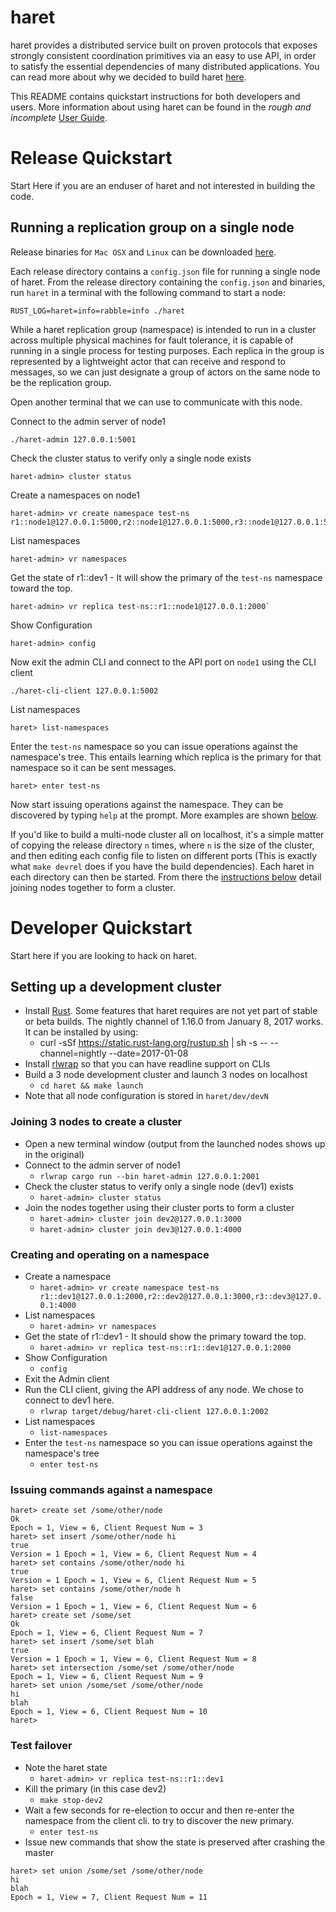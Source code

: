 # haret

haret provides a distributed service built on proven protocols that exposes strongly consistent coordination primitives via an easy to use API, in order to satisfy the essential dependencies of many distributed applications. You can read more about why we decided to build haret [here](https://github.com/vmware/haret/blob/master/docs/why.md).

This README contains quickstart instructions for both developers and users. More information
about using haret can be found in the *rough and incomplete* [User
Guide](https://github.com/vmware/haret/blob/master/docs/haret-user-guide.md).

# Release Quickstart
Start Here if you are an enduser of haret and not interested in building the code.

## Running a replication group on a single node
Release binaries for `Mac OSX` and `Linux` can be downloaded
[here](https://github.com/vmware/haret/releases).

Each release directory contains a `config.json` file for running a single node of haret. From the release directory
containing the `config.json` and binaries, run `haret` in a terminal with the following command to
start a node:

```
RUST_LOG=haret=info=rabble=info ./haret
```

While a haret replication group (namespace) is intended to run in a cluster across multiple physical
machines for fault tolerance, it is capable of running in a single process for testing purposes.
Each replica in the group is represented by a lightweight actor that can receive and respond to
messages, so we can just designate a group of actors on the same node to be the replication group.

Open another terminal that we can use to communicate with this node.

Connect to the admin server of node1

```
./haret-admin 127.0.0.1:5001
```

Check the cluster status to verify only a single node exists

```
haret-admin> cluster status
```

Create a namespaces on node1

```
haret-admin> vr create namespace test-ns r1::node1@127.0.0.1:5000,r2::node1@127.0.0.1:5000,r3::node1@127.0.0.1:5000

```

List namespaces

```
haret-admin> vr namespaces
```

Get the state of r1::dev1 - It will show the primary of the `test-ns` namespace toward the top.

```
haret-admin> vr replica test-ns::r1::node1@127.0.0.1:2000`
```

Show Configuration

```
haret-admin> config
```

Now exit the admin CLI and connect to the API port on `node1` using the CLI client

```
./haret-cli-client 127.0.0.1:5002
```

List namespaces

```
haret> list-namespaces
```

Enter the `test-ns` namespace so you can issue operations against the namespace's tree. This entails
learning which replica is the primary for that namespace so it can be sent messages.
```
haret> enter test-ns
```

Now start issuing operations against the namespace. They can be discovered by typing `help` at
the prompt. More examples are shown [below](#issuing-commands-against-a-namespace).

If you'd like to build a multi-node cluster all on localhost, it's a simple matter of copying the
release directory `n` times, where `n` is the size of the cluster, and then editing each config file
to listen on different ports (This is exactly what `make devrel` does if you have the build
dependencies). Each haret in each directory can then be started. From there the [instructions
below](#joining-3-nodes-to-create-a-cluster) detail joining nodes together to form a cluster.

# Developer Quickstart
Start here if you are looking to hack on haret.

## Setting up a development cluster
 * Install [Rust](https://doc.rust-lang.org/book/). Some features that haret requires are not yet part of stable or beta builds. The nightly channel of 1.16.0 from January 8, 2017 works. It can be installed by using:
   * curl -sSf https://static.rust-lang.org/rustup.sh | sh -s -- --channel=nightly --date=2017-01-08
 * Install [rlwrap](https://linux.die.net/man/1/rlwrap) so that you can have readline support on CLIs
 * Build a 3 node development cluster and launch 3 nodes on localhost
   * `cd haret && make launch`
 * Note that all node configuration is stored in `haret/dev/devN`

### Joining 3 nodes to create a cluster
 * Open a new terminal window (output from the launched nodes shows up in the original)
 * Connect to the admin server of node1
   * `rlwrap cargo run --bin haret-admin 127.0.0.1:2001`
 * Check the cluster status to verify only a single node (dev1) exists
   * `haret-admin> cluster status`
 * Join the nodes together using their cluster ports to form a cluster
   * `haret-admin> cluster join dev2@127.0.0.1:3000`
   * `haret-admin> cluster join dev3@127.0.0.1:4000`

### Creating and operating on a namespace
 * Create a namespace
   * `haret-admin> vr create namespace test-ns r1::dev1@127.0.0.1:2000,r2::dev2@127.0.0.1:3000,r3::dev3@127.0.0.1:4000`
 * List namespaces
   * `haret-admin> vr namespaces`
 * Get the state of r1::dev1 - It should show the primary toward the top.
   * `haret-admin> vr replica test-ns::r1::dev1@127.0.0.1:2000`
 * Show Configuration
   * `config`
 * Exit the Admin client
 * Run the CLI client, giving the API address of any node. We chose to connect to dev1 here.
   * `rlwrap target/debug/haret-cli-client 127.0.0.1:2002`
 * List namespaces
   * `list-namespaces`
 * Enter the `test-ns` namespace so you can issue operations against the namespace's tree
   * `enter test-ns`

### Issuing commands against a namespace

```
haret> create set /some/other/node
Ok
Epoch = 1, View = 6, Client Request Num = 3
haret> set insert /some/other/node hi
true
Version = 1 Epoch = 1, View = 6, Client Request Num = 4
haret> set contains /some/other/node hi
true
Version = 1 Epoch = 1, View = 6, Client Request Num = 5
haret> set contains /some/other/node h
false
Version = 1 Epoch = 1, View = 6, Client Request Num = 6
haret> create set /some/set
Ok
Epoch = 1, View = 6, Client Request Num = 7
haret> set insert /some/set blah
true
Version = 1 Epoch = 1, View = 6, Client Request Num = 8
haret> set intersection /some/set /some/other/node
Epoch = 1, View = 6, Client Request Num = 9
haret> set union /some/set /some/other/node
hi
blah
Epoch = 1, View = 6, Client Request Num = 10
haret>
```

### Test failover
 * Note the haret state
   * `haret-admin> vr replica test-ns::r1::dev1`
 * Kill the primary (in this case dev2)
   * `make stop-dev2`
 * Wait a few seconds for re-election to occur and then re-enter the namespace from the client cli.
   to try to discover the new primary.
   * `enter test-ns`
 * Issue new commands that show the state is preserved after crashing the master

```
haret> set union /some/set /some/other/node
hi
blah
Epoch = 1, View = 7, Client Request Num = 11
```
